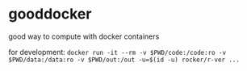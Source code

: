 # gooddocker
good way to compute with docker containers

for development:
`docker run -it --rm -v $PWD/code:/code:ro -v $PWD/data:/data:ro -v $PWD/out:/out -u=$(id -u) rocker/r-ver ...`

